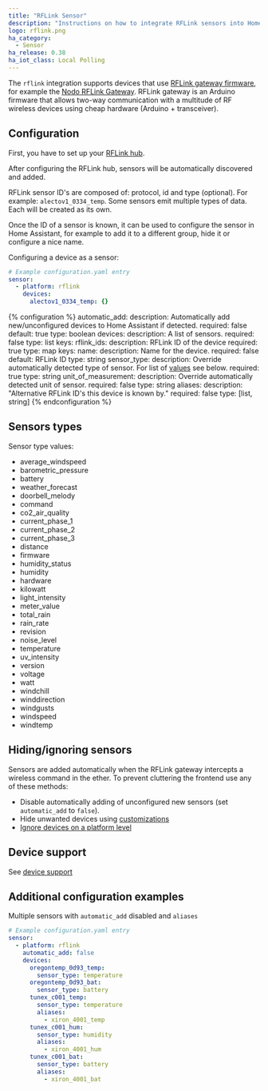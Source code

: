 ```yaml
---
title: "RFLink Sensor"
description: "Instructions on how to integrate RFLink sensors into Home Assistant."
logo: rflink.png
ha_category:
  - Sensor
ha_release: 0.38
ha_iot_class: Local Polling
---
```


The `rflink` integration supports devices that use [RFLink gateway firmware](http://www.nemcon.nl/blog2/), for example the [Nodo RFLink Gateway](https://www.nodo-shop.nl/nl/21-rflink-gateway). RFLink gateway is an Arduino firmware that allows two-way communication with a multitude of RF wireless devices using cheap hardware (Arduino + transceiver).

## Configuration

First, you have to set up your [RFLink hub](/integrations/rflink/).

After configuring the RFLink hub, sensors will be automatically discovered and added.

RFLink sensor ID's are composed of: protocol, id and type (optional). For example: `alectov1_0334_temp`. Some sensors emit multiple types of data. Each will be created as its own.

Once the ID of a sensor is known, it can be used to configure the sensor in Home Assistant, for example to add it to a different group, hide it or configure a nice name.

Configuring a device as a sensor:

```yaml
# Example configuration.yaml entry
sensor:
  - platform: rflink
    devices:
      alectov1_0334_temp: {}
```

{% configuration %}
automatic_add:
  description: Automatically add new/unconfigured devices to Home Assistant if detected.
  required: false
  default: true
  type: boolean
devices:
  description: A list of sensors.
  required: false
  type: list
  keys:
    rflink_ids:
      description: RFLink ID of the device
      required: true
      type: map
      keys:
        name:
          description: Name for the device.
          required: false
          default: RFLink ID
          type: string
        sensor_type:
          description: Override automatically detected type of sensor. For list of [values](/integrations/sensor.rflink/#sensors-types) see below.
          required: true
          type: string
        unit_of_measurement:
          description: Override automatically detected unit of sensor.
          required: false
          type: string
        aliases:
          description: "Alternative RFLink ID's this device is known by."
          required: false
          type: [list, string]
{% endconfiguration %}

## Sensors types

Sensor type values:

- average_windspeed
- barometric_pressure
- battery
- weather_forecast
- doorbell_melody
- command
- co2_air_quality
- current_phase_1
- current_phase_2
- current_phase_3
- distance
- firmware
- humidity_status
- humidity
- hardware
- kilowatt
- light_intensity
- meter_value
- total_rain
- rain_rate
- revision
- noise_level
- temperature
- uv_intensity
- version
- voltage
- watt
- windchill
- winddirection
- windgusts
- windspeed
- windtemp

## Hiding/ignoring sensors

Sensors are added automatically when the RFLink gateway intercepts a wireless command in the ether. To prevent cluttering the frontend use any of these methods:

- Disable automatically adding of unconfigured new sensors (set `automatic_add` to `false`).
- Hide unwanted devices using [customizations](/getting-started/customizing-devices/)
- [Ignore devices on a platform level](/integrations/rflink/#ignoring-devices)

## Device support

See [device support](/integrations/rflink/#device-support)

## Additional configuration examples

Multiple sensors with `automatic_add` disabled and `aliases`

```yaml
# Example configuration.yaml entry
sensor:
  - platform: rflink
    automatic_add: false
    devices:
      oregontemp_0d93_temp:
        sensor_type: temperature
      oregontemp_0d93_bat:
        sensor_type: battery
      tunex_c001_temp:
        sensor_type: temperature
        aliases:
          - xiron_4001_temp
      tunex_c001_hum:
        sensor_type: humidity
        aliases:
          - xiron_4001_hum
      tunex_c001_bat:
        sensor_type: battery
        aliases:
          - xiron_4001_bat
```
